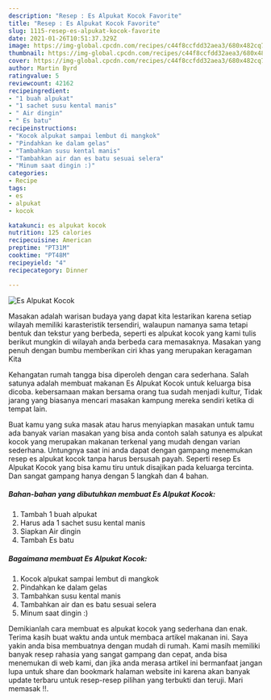 ```yaml
---
description: "Resep : Es Alpukat Kocok Favorite"
title: "Resep : Es Alpukat Kocok Favorite"
slug: 1115-resep-es-alpukat-kocok-favorite
date: 2021-01-26T10:51:37.329Z
image: https://img-global.cpcdn.com/recipes/c44f8ccfdd32aea3/680x482cq70/es-alpukat-kocok-foto-resep-utama.jpg
thumbnail: https://img-global.cpcdn.com/recipes/c44f8ccfdd32aea3/680x482cq70/es-alpukat-kocok-foto-resep-utama.jpg
cover: https://img-global.cpcdn.com/recipes/c44f8ccfdd32aea3/680x482cq70/es-alpukat-kocok-foto-resep-utama.jpg
author: Martin Byrd
ratingvalue: 5
reviewcount: 42162
recipeingredient:
- "1 buah alpukat"
- "1 sachet susu kental manis"
- " Air dingin"
- " Es batu"
recipeinstructions:
- "Kocok alpukat sampai lembut di mangkok"
- "Pindahkan ke dalam gelas"
- "Tambahkan susu kental manis"
- "Tambahkan air dan es batu sesuai selera"
- "Minum saat dingin :)"
categories:
- Recipe
tags:
- es
- alpukat
- kocok

katakunci: es alpukat kocok 
nutrition: 125 calories
recipecuisine: American
preptime: "PT31M"
cooktime: "PT48M"
recipeyield: "4"
recipecategory: Dinner

---
```



![Es Alpukat Kocok](https://img-global.cpcdn.com/recipes/c44f8ccfdd32aea3/680x482cq70/es-alpukat-kocok-foto-resep-utama.jpg)

Masakan adalah warisan budaya yang dapat kita lestarikan karena setiap wilayah memiliki karasteristik tersendiri, walaupun namanya sama tetapi bentuk dan tekstur yang berbeda, seperti es alpukat kocok yang kami tulis berikut mungkin di wilayah anda berbeda cara memasaknya. Masakan yang penuh dengan bumbu memberikan ciri khas yang merupakan keragaman Kita

Kehangatan rumah tangga bisa diperoleh dengan cara sederhana. Salah satunya adalah membuat makanan Es Alpukat Kocok untuk keluarga bisa dicoba. kebersamaan makan bersama orang tua sudah menjadi kultur, Tidak jarang yang biasanya mencari masakan kampung mereka sendiri ketika di tempat lain.



Buat kamu yang suka masak atau harus menyiapkan masakan untuk tamu ada banyak varian masakan yang bisa anda contoh salah satunya es alpukat kocok yang merupakan makanan terkenal yang mudah dengan varian sederhana. Untungnya saat ini anda dapat dengan gampang menemukan resep es alpukat kocok tanpa harus bersusah payah.
Seperti resep Es Alpukat Kocok yang bisa kamu tiru untuk disajikan pada keluarga tercinta. Dan sangat gampang hanya dengan 5 langkah dan 4 bahan.


<!--inarticleads1-->

##### Bahan-bahan yang dibutuhkan membuat Es Alpukat Kocok:

1. Tambah 1 buah alpukat
1. Harus ada 1 sachet susu kental manis
1. Siapkan  Air dingin
1. Tambah  Es batu




<!--inarticleads2-->

##### Bagaimana membuat  Es Alpukat Kocok:

1. Kocok alpukat sampai lembut di mangkok
1. Pindahkan ke dalam gelas
1. Tambahkan susu kental manis
1. Tambahkan air dan es batu sesuai selera
1. Minum saat dingin :)




Demikianlah cara membuat es alpukat kocok yang sederhana dan enak. Terima kasih buat waktu anda untuk membaca artikel makanan ini. Saya yakin anda bisa membuatnya dengan mudah di rumah. Kami masih memiliki banyak resep rahasia yang sangat gampang dan cepat, anda bisa menemukan di web kami, dan jika anda merasa artikel ini bermanfaat jangan lupa untuk share dan bookmark halaman website ini karena akan banyak update terbaru untuk resep-resep pilihan yang terbukti dan teruji. Mari memasak !!. 
